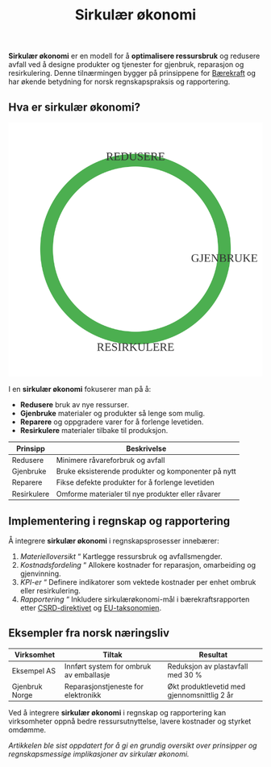 ﻿---
title: "Sirkulær økonomi"
seoTitle: "Sirkulær økonomi"
meta_description: '**Sirkulær økonomi** er en modell for å **optimalisere ressursbruk** og redusere avfall ved å designe produkter og tjenester for gjenbruk, reparasjon og res...'
slug: sirkulaer-okonomi
type: blog
layout: pages/single
---

**Sirkulær økonomi** er en modell for å **optimalisere ressursbruk** og redusere avfall ved å designe produkter og tjenester for gjenbruk, reparasjon og resirkulering. Denne tilnærmingen bygger på prinsippene for [Bærekraft](/blogs/regnskap/baerekraft "Bærekraft i Regnskap: En Komplett Guide til Bærekraft og Bærekraftsrapportering") og har økende betydning for norsk regnskapspraksis og rapportering.

## Hva er sirkulær økonomi?

![Sirkulær Økonomi Syklus](circular-economy-cycle.svg)

I en **sirkulær økonomi** fokuserer man på å:

* **Redusere** bruk av nye ressurser.
* **Gjenbruke** materialer og produkter så lenge som mulig.
* **Reparere** og oppgradere varer for å forlenge levetiden.
* **Resirkulere** materialer tilbake til produksjon.

| Prinsipp    | Beskrivelse                                          |
|-------------|------------------------------------------------------|
| Redusere    | Minimere råvareforbruk og avfall                     |
| Gjenbruke   | Bruke eksisterende produkter og komponenter på nytt   |
| Reparere    | Fikse defekte produkter for å forlenge levetiden      |
| Resirkulere | Omforme materialer til nye produkter eller råvarer    |

## Implementering i regnskap og rapportering

Å integrere **sirkulær økonomi** i regnskapsprosesser innebærer:

1. *Materielloversikt* “ Kartlegge ressursbruk og avfallsmengder.
2. *Kostnadsfordeling* “ Allokere kostnader for reparasjon, omarbeiding og gjenvinning.
3. *KPI-er* “ Definere indikatorer som vektede kostnader per enhet ombruk eller resirkulering.
4. *Rapportering* “ Inkludere sirkulærøkonomi-mål i bærekraftsrapporten etter [CSRD-direktivet](/blogs/regnskap/hva-er-csrd "Hva er CSRD? Corporate Sustainability Reporting Directive - Komplett Guide") og [EU-taksonomien](/blogs/regnskap/hva-er-eu-taksonomien "Hva er EU-taksonomien? Komplett Guide til EUs Klassifiseringssystem for Bærekraftige Aktiviteter").

## Eksempler fra norsk næringsliv

| Virksomhet     | Tiltak                                    | Resultat                                  |
|----------------|-------------------------------------------|-------------------------------------------|
| Eksempel AS    | Innført system for ombruk av emballasje   | Reduksjon av plastavfall med 30 %         |
| Gjenbruk Norge | Reparasjonstjeneste for elektronikk       | Økt produktlevetid med gjennomsnittlig 2 år |

Ved å integrere **sirkulær økonomi** i regnskap og rapportering kan virksomheter oppnå bedre ressursutnyttelse, lavere kostnader og styrket omdømme.

*Artikkelen ble sist oppdatert for å gi en grundig oversikt over prinsipper og regnskapsmessige implikasjoner av sirkulær økonomi.*









